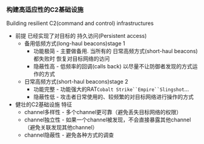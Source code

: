 ### 构建高适应性的C2基础设施
Building resilient C2(command and control) infrastructures

* 前提 已经实现了对目标的 持久访问(Persistent access)
  * 备用低频方式(long-haul beacons)stage 1
    * 功能极简 - 主要做备用. 当所有的 日常高频方式(short-haul beacons) 都失败时 恢复对目标网络的访问
    * 隐蔽性高 - 低频率的回调(calls back) 以尽量不让防御者发现的方式运作的方式
  * 日常高频方式(short-haul beacons)stage 2
    * 功能完整 - 功能强大的RAT`Cobalt Strike``Empire``Slingshot`...
    * 隐蔽性低 - 攻击者日常使用的、较频繁的对目标网络进行操作的方式
* 健壮的C2基础设施 特征
  * channel多样性 - 多个channel更可靠（避免丢失目标网络的权限）
  * channel独立性 - 如果一个channel被发现，不会直接暴露其他channel（避免关联发现其他channel）
  * channel隐蔽性 - 避免各种方式的调查
